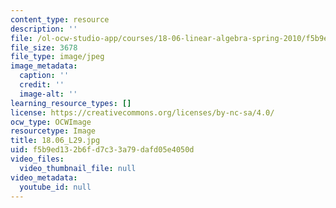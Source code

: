 ```yaml
---
content_type: resource
description: ''
file: /ol-ocw-studio-app/courses/18-06-linear-algebra-spring-2010/f5b9ed132b6fd7c33a79dafd05e4050d_18.06_L29.jpg
file_size: 3678
file_type: image/jpeg
image_metadata:
  caption: ''
  credit: ''
  image-alt: ''
learning_resource_types: []
license: https://creativecommons.org/licenses/by-nc-sa/4.0/
ocw_type: OCWImage
resourcetype: Image
title: 18.06_L29.jpg
uid: f5b9ed13-2b6f-d7c3-3a79-dafd05e4050d
video_files:
  video_thumbnail_file: null
video_metadata:
  youtube_id: null
---
```

